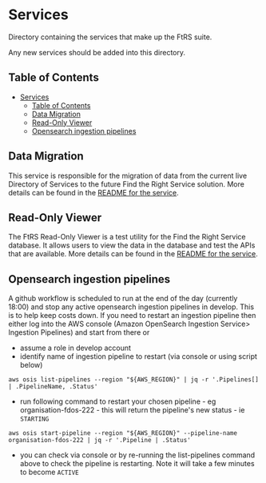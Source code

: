 # Services

Directory containing the services that make up the FtRS suite.

Any new services should be added into this directory.

## Table of Contents

- [Services](#services)
  - [Table of Contents](#table-of-contents)
  - [Data Migration](#data-migration)
  - [Read-Only Viewer](#read-only-viewer)
  - [Opensearch ingestion pipelines](#opensearch-ingestion-pipelines)

## Data Migration

This service is responsible for the migration of data from the current live Directory of Services to the future Find the Right Service solution. More details can be found in the [README for the service](https://github.com/NHSDigital/ftrs-directory-of-services/blob/main/services/data-migration/README.md).

## Read-Only Viewer

The FtRS Read-Only Viewer is a test utility for the Find the Right Service database. It allows users to view the data in the database and test the APIs that are available. More details can be found in the [README for the service](https://github.com/NHSDigital/ftrs-directory-of-services/blob/main/services/read-only-viewer/README.md).

## Opensearch ingestion pipelines

A github workflow is scheduled to run at the end of the day (currently 18:00) and stop any active opensearch
ingestion pipelines in develop. This is to help keep costs down. If you need to restart an ingestion pipeline then either log into the AWS console (Amazon OpenSearch Ingestion Service> Ingestion Pipelines) and start from there or

- assume a role in develop account
- identify name of ingestion pipeline to restart (via console or using script below)

```shell
aws osis list-pipelines --region "${AWS_REGION}" | jq -r '.Pipelines[] | .PipelineName, .Status'
```

- run following command to restart your chosen pipeline - eg organisation-fdos-222 - this will return the pipeline's new status - ie `STARTING`

```shell
aws osis start-pipeline --region "${AWS_REGION}" --pipeline-name organisation-fdos-222 | jq -r '.Pipeline | .Status'
```

- you can check via console or by re-running the list-pipelines command above to check the pipeline is restarting. Note it will take a few minutes to become `ACTIVE`
